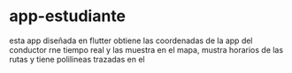 # app-estudiante
esta app diseñada en flutter obtiene las coordenadas de la app del conductor rne tiempo real y las muestra en el mapa, mustra horarios de las rutas y tiene polilineas trazadas en el 
